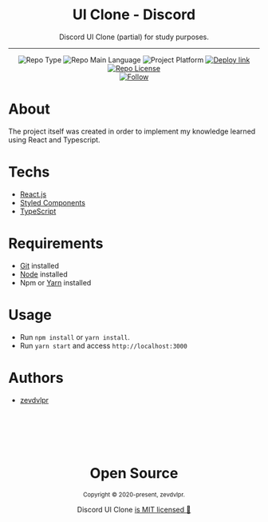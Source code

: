 <div align="center">  
  <h1>UI Clone - Discord</h1>
  
  <p>Discord UI Clone (partial) for study purposes.</p>
  
  <hr />
  
  <div>
    <img src="https://img.shields.io/badge/type-ui%20clone-orange" alt="Repo Type" />
    <img src="https://img.shields.io/badge/language-typescript-blue" alt="Repo Main Language" />
    <img src="https://img.shields.io/badge/platform-web-blueviolet" alt="Project Platform" />
    <a href="https://discord-clone-zevdvlpr.vercel.app/"><img src="https://img.shields.io/badge/deploy-vercel-brightgreen" alt="Deploy link" /></a>
    <a href="https://github.com/zevdvlpr/discord-clone/tree/master/LICENSE"><img src="https://img.shields.io/github/license/zevdvlpr/discord-clone?color=red&label=license" alt="Repo License" /></a>
  </div>   
  
  <a href="https://www.linkedin.com/in/zevdvlpr" target="_blank">
    <img src="https://img.shields.io/twitter/url?label=Connect%20%40zevdvlpr&logo=linkedin&url=https%3A%2F%2Fwww.twitter.com%2zevdvlpr%2F" alt="Follow" />
  </a>
</div>

# About

The project itself was created in order to implement my knowledge learned using React and Typescript.

# Techs

 - [React.js](https://reactjs.org/)
 - [Styled Components](https://styled-components.com/)
 - [TypeScript](https://www.typescriptlang.org/)

# Requirements

- [Git](https://git-scm.com/) installed
- [Node](https://node.js.org/) installed
- Npm or [Yarn](https://yarnpkg.com/) installed

# Usage

- Run `npm install` or `yarn install`.
- Run `yarn start` and access `http://localhost:3000`

# Authors

- [zevdvlpr](https://github.com/zevdvlpr)

<br>
<br>
<br>
<br>

<div align="center">
  <h1>Open Source</h1>
  <sub>Copyright © 2020-present, zevdvlpr.</sub>
  <p>Discord UI Clone <a href="https://github.com/zevdvlpr/discord-clone/tree/master/LICENSE">is MIT licensed 💖</a></p>
</div>
